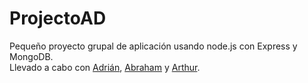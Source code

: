 # ProjectoAD  
Pequeño proyecto grupal de aplicación usando node.js con Express y MongoDB.  
Llevado a cabo con [Adrián](https://github.com/AdrianRodriguez96), [Abraham](https://github.com/Naihtar) y [Arthur](https://github.com/OverlordKato).
